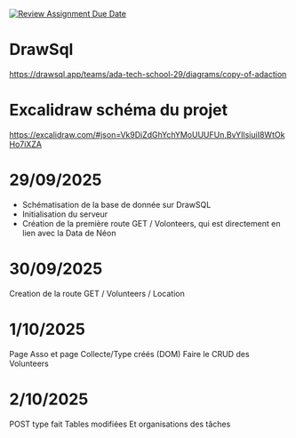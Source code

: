 [![Review Assignment Due Date](https://classroom.github.com/assets/deadline-readme-button-22041afd0340ce965d47ae6ef1cefeee28c7c493a6346c4f15d667ab976d596c.svg)](https://classroom.github.com/a/FQw970Td)

# DrawSql
https://drawsql.app/teams/ada-tech-school-29/diagrams/copy-of-adaction

# Excalidraw schéma du projet
https://excalidraw.com/#json=Vk9DiZdGhYchYMoUUUFUn,BvYIlsiuiI8WtOkHo7iXZA


# 29/09/2025
- Schématisation de la base de donnée sur DrawSQL
- Initialisation du serveur
- Création de la première route GET / Volonteers, qui est directement en lien avec la Data de Néon

# 30/09/2025
Creation de la route GET / Volunteers / Location

# 1/10/2025
Page Asso et page Collecte/Type créés (DOM)
Faire le CRUD des Volunteers

# 2/10/2025
POST type fait
Tables modifiées
Et organisations des tâches